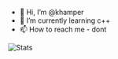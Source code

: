 - 👋 Hi, I’m @khamper
- 🌱 I’m currently learning c++
- 📫 How to reach me - dont

![Stats](https://github-readme-stats.vercel.app/api/top-langs/?username=khamper&langs_count=8&theme=transparent)
<!---
khamper/khamper is a ✨ special ✨ repository because its `README.md` (this file) appears on your GitHub profile.
You can click the Preview link to take a look at your changes.
--->
